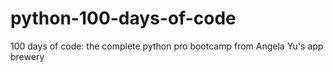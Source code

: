 # python-100-days-of-code
100 days of code: the complete python pro bootcamp from Angela Yu's app brewery 
